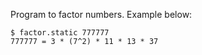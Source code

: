 Program to factor numbers. Example below:

```
$ factor.static 777777
777777 = 3 * (7^2) * 11 * 13 * 37
```

